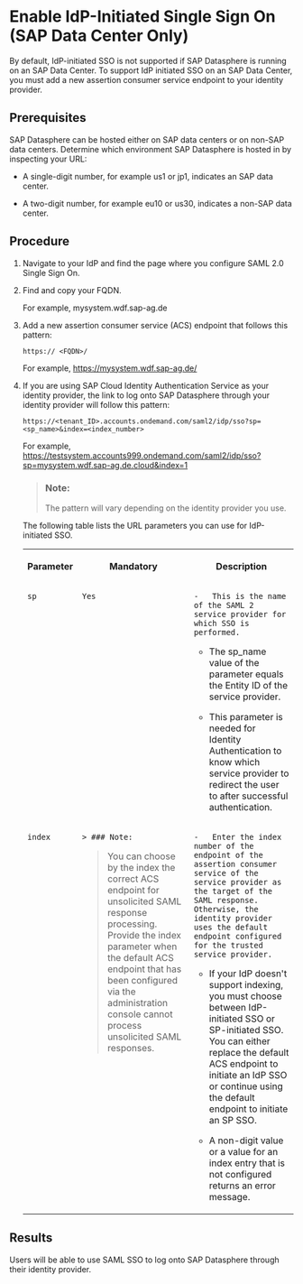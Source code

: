 <!-- loio4d2536a71c57477195ced274ecfd225d -->

# Enable IdP-Initiated Single Sign On \(SAP Data Center Only\)

By default, IdP-initiated SSO is not supported if SAP Datasphere is running on an SAP Data Center. To support IdP initiated SSO on an SAP Data Center, you must add a new assertion consumer service endpoint to your identity provider.



<a name="loio4d2536a71c57477195ced274ecfd225d__prereq_e2k_1qz_hjb"/>

## Prerequisites

SAP Datasphere can be hosted either on SAP data centers or on non-SAP data centers. Determine which environment SAP Datasphere is hosted in by inspecting your URL:

-   A single-digit number, for example us1 or jp1, indicates an SAP data center.

-   A two-digit number, for example eu10 or us30, indicates a non-SAP data center.




## Procedure

1.  Navigate to your IdP and find the page where you configure SAML 2.0 Single Sign On.

2.  Find and copy your FQDN.

    For example, mysystem.wdf.sap-ag.de

3.  Add a new assertion consumer service \(ACS\) endpoint that follows this pattern:

    ```
    https:// <FQDN>/
    ```

    For example, https://mysystem.wdf.sap-ag.de/

4.  If you are using SAP Cloud Identity Authentication Service as your identity provider, the link to log onto SAP Datasphere through your identity provider will follow this pattern:

    ```
    https://<tenant_ID>.accounts.ondemand.com/saml2/idp/sso?sp=<sp_name>&index=<index_number>
    ```

    For example, https://testsystem.accounts999.ondemand.com/saml2/idp/sso?sp=mysystem.wdf.sap-ag.de.cloud&index=1

    > ### Note:  
    > The pattern will vary depending on the identity provider you use.

    The following table lists the URL parameters you can use for IdP-initiated SSO.


    <table>
    <tr>
    <th valign="top">

    Parameter


    
    </th>
    <th valign="top">

    Mandatory


    
    </th>
    <th valign="top">

    Description


    
    </th>
    </tr>
    <tr>
    <td valign="top">
    
        sp


    
    </td>
    <td valign="top">
    
        Yes


    
    </td>
    <td valign="top">
    
        -   This is the name of the SAML 2 service provider for which SSO is performed.

    -   The sp\_name value of the parameter equals the Entity ID of the service provider.

    -   This parameter is needed for Identity Authentication to know which service provider to redirect the user to after successful authentication.



    
    </td>
    </tr>
    <tr>
    <td valign="top">
    
        index


    
    </td>
    <td valign="top">
    
        > ### Note:  
    > You can choose by the index the correct ACS endpoint for unsolicited SAML response processing. Provide the index parameter when the default ACS endpoint that has been configured via the administration console cannot process unsolicited SAML responses.


    
    </td>
    <td valign="top">
    
        -   Enter the index number of the endpoint of the assertion consumer service of the service provider as the target of the SAML response. Otherwise, the identity provider uses the default endpoint configured for the trusted service provider.

    -   If your IdP doesn't support indexing, you must choose between IdP-initiated SSO or SP-initiated SSO. You can either replace the default ACS endpoint to initiate an IdP SSO or continue using the default endpoint to initiate an SP SSO.

    -   A non-digit value or a value for an index entry that is not configured returns an error message.



    
    </td>
    </tr>
    </table>
    



<a name="loio4d2536a71c57477195ced274ecfd225d__result_lzy_srn_3jb"/>

## Results

Users will be able to use SAML SSO to log onto SAP Datasphere through their identity provider.

